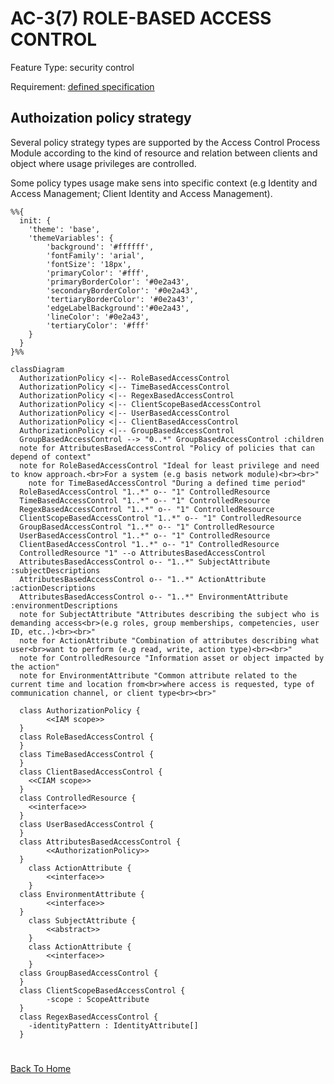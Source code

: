 # AC-3(7) ROLE-BASED ACCESS CONTROL

Feature Type: security control

Requirement: [defined specification](https://www.notion.so/cybnity/AC-3-7-Role-based-access-control-43fa18e487fa43cabf3ae7d9aeb691a6?pvs=4)

## Authoization policy strategy
Several policy strategy types are supported by the Access Control Process Module according to the kind of resource and relation between clients and object where usage privileges are controlled.

Some policy types usage make sens into specific context (e.g Identity and Access Management; Client Identity and Access Management).

```mermaid
%%{
  init: {
    'theme': 'base',
    'themeVariables': {
        'background': '#ffffff',
        'fontFamily': 'arial',
        'fontSize': '18px',
        'primaryColor': '#fff',
        'primaryBorderColor': '#0e2a43',
        'secondaryBorderColor': '#0e2a43',
        'tertiaryBorderColor': '#0e2a43',
        'edgeLabelBackground':'#0e2a43',
        'lineColor': '#0e2a43',
        'tertiaryColor': '#fff'
    }
  }
}%%

classDiagram
  AuthorizationPolicy <|-- RoleBasedAccessControl
  AuthorizationPolicy <|-- TimeBasedAccessControl
  AuthorizationPolicy <|-- RegexBasedAccessControl
  AuthorizationPolicy <|-- ClientScopeBasedAccessControl
  AuthorizationPolicy <|-- UserBasedAccessControl
  AuthorizationPolicy <|-- ClientBasedAccessControl
  AuthorizationPolicy <|-- GroupBasedAccessControl
  GroupBasedAccessControl --> "0..*" GroupBasedAccessControl :children
  note for AttributesBasedAccessControl "Policy of policies that can depend of context"
  note for RoleBasedAccessControl "Ideal for least privilege and need to know approach.<br>For a system (e.g basis network module)<br><br>"
	note for TimeBasedAccessControl "During a defined time period"
  RoleBasedAccessControl "1..*" o-- "1" ControlledResource
  TimeBasedAccessControl "1..*" o-- "1" ControlledResource
  RegexBasedAccessControl "1..*" o-- "1" ControlledResource
  ClientScopeBasedAccessControl "1..*" o-- "1" ControlledResource
  GroupBasedAccessControl "1..*" o-- "1" ControlledResource
  UserBasedAccessControl "1..*" o-- "1" ControlledResource
  ClientBasedAccessControl "1..*" o-- "1" ControlledResource
  ControlledResource "1" --o AttributesBasedAccessControl
  AttributesBasedAccessControl o-- "1..*" SubjectAttribute :subjectDescriptions
  AttributesBasedAccessControl o-- "1..*" ActionAttribute :actionDescriptions
  AttributesBasedAccessControl o-- "1..*" EnvironmentAttribute :environmentDescriptions
  note for SubjectAttribute "Attributes describing the subject who is demanding access<br>(e.g roles, group memberships, competencies, user ID, etc..)<br><br>"
  note for ActionAttribute "Combination of attributes describing what user<br>want to perform (e.g read, write, action type)<br><br>"
  note for ControlledResource "Information asset or object impacted by the action"
  note for EnvironmentAttribute "Common attribute related to the current time and location from<br>where access is requested, type of communication channel, or client type<br><br>"

  class AuthorizationPolicy {
		<<IAM scope>>
  }
  class RoleBasedAccessControl {
  }
  class TimeBasedAccessControl {
  }
  class ClientBasedAccessControl {
    <<CIAM scope>>
  }
  class ControlledResource {
    <<interface>>
  }
  class UserBasedAccessControl {
  }
  class AttributesBasedAccessControl {
		<<AuthorizationPolicy>>
  }
	class ActionAttribute {
		<<interface>>
	}
  class EnvironmentAttribute {
		<<interface>>
  }
	class SubjectAttribute {
		<<abstract>>
	}
	class ActionAttribute {
		<<interface>>
	}
  class GroupBasedAccessControl {
  }
  class ClientScopeBasedAccessControl {
		-scope : ScopeAttribute
  }
  class RegexBasedAccessControl {
    -identityPattern : IdentityAttribute[]
  }

```

#
[Back To Home](README.md)
